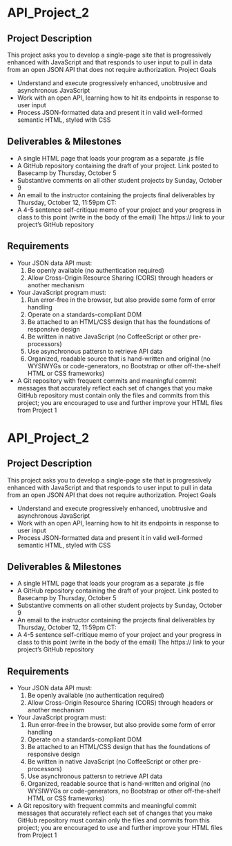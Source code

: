 # API_Project_2


## Project Description

This project asks you to develop a single-page site that is progressively enhanced with JavaScript and that responds to user input to pull in data from an open JSON API that does not require authorization.
Project Goals

* Understand and execute progressively enhanced, unobtrusive and asynchronous JavaScript
* Work with an open API, learning how to hit its endpoints in response to user input
* Process JSON-formatted data and present it in valid well-formed semantic HTML, styled with CSS

## Deliverables & Milestones

* A single HTML page that loads your program as a separate .js file
* A GitHub repository containing the draft of your project. Link posted to Basecamp by Thursday, October 5
* Substantive comments on all other student projects by Sunday, October 9
* An email to the instructor containing the projects final deliverables by Thursday, October 12, 11:59pm CT:
* A 4-5 sentence self-critique memo of your project and your progress in class to this point (write in the body of the email)         The https:// link to your project’s GitHub repository

## Requirements
* Your JSON data API must:
    1. Be openly available (no authentication required)
    2. Allow Cross-Origin Resource Sharing (CORS) through headers or another mechanism
* Your JavaScript program must:
    1. Run error-free in the browser, but also provide some form of error handling
    2. Operate on a standards-compliant DOM
    3. Be attached to an HTML/CSS design that has the foundations of responsive design
    4. Be written in native JavaScript (no CoffeeScript or other pre-processors)
    5. Use asynchronous pattersn to retrieve API data
    6. Organized, readable source that is hand-written and original (no WYSIWYGs or code-generators, no Bootstrap or other off-the-shelf HTML or CSS frameworks)
* A Git repository with frequent commits and meaningful commit messages that accurately reflect each set of changes that you make
     GitHub repository must contain only the files and commits from this project; you are encouraged to use and further improve your HTML files from Project 1

# API_Project_2


## Project Description

This project asks you to develop a single-page site that is progressively enhanced with JavaScript and that responds to user input to pull in data from an open JSON API that does not require authorization.
Project Goals

* Understand and execute progressively enhanced, unobtrusive and asynchronous JavaScript
* Work with an open API, learning how to hit its endpoints in response to user input
* Process JSON-formatted data and present it in valid well-formed semantic HTML, styled with CSS

## Deliverables & Milestones

* A single HTML page that loads your program as a separate .js file
* A GitHub repository containing the draft of your project. Link posted to Basecamp by Thursday, October 5
* Substantive comments on all other student projects by Sunday, October 9
* An email to the instructor containing the projects final deliverables by Thursday, October 12, 11:59pm CT:
* A 4-5 sentence self-critique memo of your project and your progress in class to this point (write in the body of the email)         The https:// link to your project’s GitHub repository

## Requirements
* Your JSON data API must:
    1. Be openly available (no authentication required)
    2. Allow Cross-Origin Resource Sharing (CORS) through headers or another mechanism
* Your JavaScript program must:
    1. Run error-free in the browser, but also provide some form of error handling
    2. Operate on a standards-compliant DOM
    3. Be attached to an HTML/CSS design that has the foundations of responsive design
    4. Be written in native JavaScript (no CoffeeScript or other pre-processors)
    5. Use asynchronous pattersn to retrieve API data
    6. Organized, readable source that is hand-written and original (no WYSIWYGs or code-generators, no Bootstrap or other off-the-shelf HTML or CSS frameworks)
* A Git repository with frequent commits and meaningful commit messages that accurately reflect each set of changes that you make
     GitHub repository must contain only the files and commits from this project; you are encouraged to use and further improve your HTML files from Project 1

